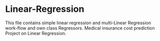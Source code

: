 # Linear-Regression
This file contains simple linear regression and multi-Linear Regression work-flow and own class Regressors.
Medical insurance cost prediction Project on Linear Regression.
